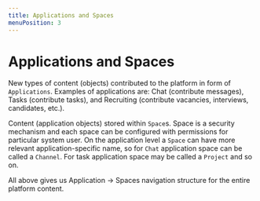 ```yaml
---
title: Applications and Spaces
menuPosition: 3
---
```


# Applications and Spaces

New types of content (objects) contributed to the platform in form of `Applications`. 
Examples of applications are: Chat (contribute messages), Tasks (contribute tasks), and Recruiting (contribute vacancies, interviews, candidates, etc.).

Content (application objects) stored within `Space`s. Space is a security mechanism and each space can be configured with permissions for particular system user. 
On the application level a `Space` can have more relevant application-specific name, so for `Chat` application space can be called a `Channel`. For task application space may be called a `Project` and so on.

All above gives us Application -> Spaces navigation structure for the entire platform content.

